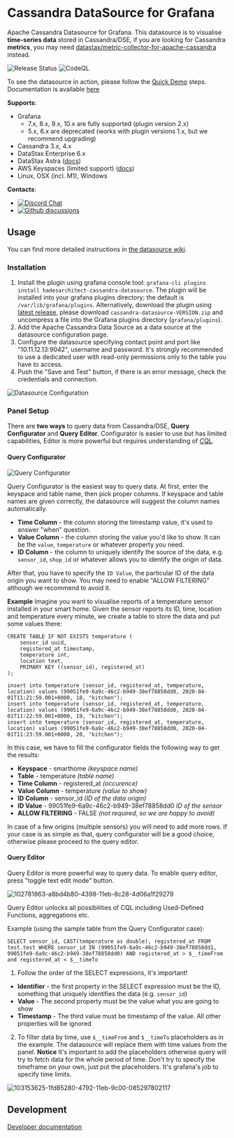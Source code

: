 # Cassandra DataSource for Grafana 

Apache Cassandra Datasource for Grafana. This datasource is to visualise **time-series data** stored in Cassandra/DSE, if you are looking for Cassandra **metrics**, you may need [datastax/metric-collector-for-apache-cassandra](https://github.com/datastax/metric-collector-for-apache-cassandra) instead.

![Release Status](https://github.com/HadesArchitect/GrafanaCassandraDatasource/workflows/Handle%20Release/badge.svg)
 ![CodeQL](https://github.com/HadesArchitect/grafana-cassandra-source/workflows/CodeQL/badge.svg?branch=master)

To see the datasource in action, please follow the [Quick Demo](https://github.com/HadesArchitect/GrafanaCassandraDatasource/wiki/Quick-Demo) steps. Documentation is available [here](https://github.com/HadesArchitect/GrafanaCassandraDatasource/wiki)

**Supports**:

* Grafana 
    * 7.x, 8.x, 9.x, 10.x are fully supported (plugin version 2.x)
    * 5.x, 6.x are deprecated (works with plugin versions 1.x, but we recommend upgrading)
* Cassandra 3.x, 4.x
* DataStax Enterprise 6.x
* DataStax Astra ([docs](https://github.com/HadesArchitect/GrafanaCassandraDatasource/wiki/DataStax-Astra))
* AWS Keyspaces (limited support)  ([docs](https://github.com/HadesArchitect/GrafanaCassandraDatasource/wiki/AWS-Keyspaces))
* Linux, OSX (incl. M1), Windows

**Contacts**:

* [![Discord Chat](https://img.shields.io/badge/discord-chat%20with%20us-green)](https://discord.gg/FU2Cb4KTyp) 
* [![Github discussions](https://img.shields.io/badge/github-discussions-green)](https://github.com/HadesArchitect/GrafanaCassandraDatasource/discussions) 

## Usage

You can find more detailed instructions in [the datasource wiki](https://github.com/HadesArchitect/GrafanaCassandraDatasource/wiki).

### Installation 

1. Install the plugin using grafana console tool: `grafana-cli plugins install hadesarchitect-cassandra-datasource`. The plugin will be installed into your grafana plugins directory; the default is `/var/lib/grafana/plugins`. Alternatively, download the plugin using [latest release](https://github.com/HadesArchitect/GrafanaCassandraDatasource/releases/latest), please download `cassandra-datasource-VERSION.zip` and uncompress a file into the Grafana plugins directory (`grafana/plugins`).
2. Add the Apache Cassandra Data Source as a data source at the datasource configuration page.
3. Configure the datasource specifying contact point and port like "10.11.12.13:9042", username and password. It's strongly recommended to use a dedicated user with read-only permissions only to the table you have to access.
4. Push the "Save and Test" button, if there is an error message, check the credentials and connection. 

![Datasource Configuration](https://user-images.githubusercontent.com/1742301/148654400-3ac4a477-8ca3-4606-86e7-5d10cbdc4ea9.png)

### Panel Setup

There are **two ways** to query data from Cassandra/DSE, **Query Configurator** and **Query Editor**. Configurator is easier to use but has limited capabilities, Editor is more powerful but requires understanding of [CQL](https://cassandra.apache.org/doc/latest/cql/). 

#### Query Configurator

![Query Configurator](https://user-images.githubusercontent.com/1742301/148654262-b9cb7253-4086-4367-8aae-35ea458fcbb6.png)

Query Configurator is the easiest way to query data. At first, enter the keyspace and table name, then pick proper columns. If keyspace and table names are given correctly, the datasource will suggest the column names automatically.

* **Time Column** - the column storing the timestamp value, it's used to answer "when" question. 
* **Value Column** - the column storing the value you'd like to show. It can be the `value`, `temperature` or whatever property you need.
* **ID Column** - the column to uniquely identify the source of the data, e.g. `sensor_id`, `shop_id` or whatever allows you to identify the origin of data.

After that, you have to specify the `ID Value`, the particular ID of the data origin you want to show. You may need to enable "ALLOW FILTERING" although we recommend to avoid it.

**Example** Imagine you want to visualise reports of a temperature sensor installed in your smart home. Given the sensor reports its ID, time, location and temperature every minute, we create a table to store the data and put some values there:

```
CREATE TABLE IF NOT EXISTS temperature (
    sensor_id uuid,
    registered_at timestamp,
    temperature int,
    location text,
    PRIMARY KEY ((sensor_id), registered_at)
);

insert into temperature (sensor_id, registered_at, temperature, location) values (99051fe9-6a9c-46c2-b949-38ef78858dd0, 2020-04-01T11:21:59.001+0000, 18, "kitchen");
insert into temperature (sensor_id, registered_at, temperature, location) values (99051fe9-6a9c-46c2-b949-38ef78858dd0, 2020-04-01T11:22:59.001+0000, 19, "kitchen");
insert into temperature (sensor_id, registered_at, temperature, location) values (99051fe9-6a9c-46c2-b949-38ef78858dd0, 2020-04-01T11:23:59.001+0000, 20, "kitchen");
```

In this case, we have to fill the configurator fields the following way to get the results:

* **Keyspace** - smarthome *(keyspace name)*
* **Table** - temperature *(table name)*
* **Time Column** - registered_at *(occurence)*
* **Value Column** - temperature *(value to show)*
* **ID Column** - sensor_id *(ID of the data origin)*
* **ID Value** - 99051fe9-6a9c-46c2-b949-38ef78858dd0 *ID of the sensor*
* **ALLOW FILTERING** - FALSE *(not required, so we are happy to avoid)*

In case of a few origins (multiple sensors) you will need to add more rows. If your case is as simple as that, query configurator will be a good choice, otherwise  please proceed to the query editor.

#### Query Editor

Query Editor is more powerful way to query data. To enable query editor, press "toggle text edit mode" button.

![102781863-a8bd4b80-4398-11eb-8c28-4d06a1f29279](https://user-images.githubusercontent.com/1742301/148654475-6718f3ff-1290-4d7a-a40b-dc107c52ac15.png)

Query Editor unlocks all possibilities of CQL including Used-Defined Functions, aggregations etc. 

Example (using the sample table from the Query Configurator case):

```
SELECT sensor_id, CAST(temperature as double), registered_at FROM test.test WHERE sensor_id IN (99051fe9-6a9c-46c2-b949-38ef78858dd1, 99051fe9-6a9c-46c2-b949-38ef78858dd0) AND registered_at > $__timeFrom and registered_at < $__timeTo
```

1. Follow the order of the SELECT expressions, it's important! 
* **Identifier** - the first property in the SELECT expression must be the ID, something that uniquely identifies the data (e.g. `sensor_id`)
* **Value** - The second property must be the value what you are going to show 
* **Timestamp** - The third value must be timestamp of the value.
All other properties will be ignored

2. To filter data by time, use `$__timeFrom` and `$__timeTo` placeholders as in the example. The datasource will replace them with time values from the panel. **Notice** It's important to add the placeholders otherwise query will try to fetch data for the whole period of time. Don't try to specify the timeframe on your own, just put the placeholders. It's grafana's job to specify time limits.

![103153625-1fd85280-4792-11eb-9c00-085297802117](https://user-images.githubusercontent.com/1742301/148654522-8e50617d-0ba9-4c5a-a3f0-7badec92e31f.png)

## Development

[Developer documentation](https://github.com/HadesArchitect/GrafanaCassandraDatasource/wiki/Developer-Guide)
